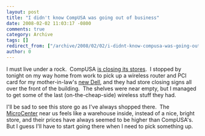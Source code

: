 ```yaml
---
layout: post
title: "I didn't know CompUSA was going out of business"
date: 2008-02-02 11:03:17 -0800
comments: true
category: Archive
tags: []
redirect_from: ["/archive/2008/02/02/i-didnt-know-compusa-was-going-out-of-business.aspx/"]
author: 0
---
```

<!-- more -->
<p>I must live under a rock.  CompUSA <a href="http://www.fool.com/news/associated-press/2007/12/07/compusa-to-close-stores-after-holidays.aspx" target="_blank">is closing its stores</a>.  I stopped by tonight on my way home from work to pick up a wireless router and PCI card for my mother-in-law's <a href="http://blog.jeffhandley.com/archive/2008/01/30/wow-dell-is-fast.aspx" target="_blank">new Dell</a>, and they had store closing signs all over the front of the building.  The shelves were near empty, but I managed to get some of the last (on-the-cheap-side) wireless stuff they had.</p>  <p>I'll be sad to see this store go as I've always shopped there.  The <a href="http://www.microcenter.com/" target="_blank">MicroCenter</a> near us feels like a warehouse inside, instead of a nice, bright store, and their prices have always seemed to be higher than CompUSA's.  But I guess I'll have to start going there when I need to pick something up.</p>


